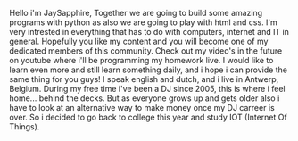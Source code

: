 Hello i'm JaySapphire,
Together we are going to build some amazing programs with python as also we are going to play with html and css.
I'm very intrested in everything that has to do with computers, internet and IT in general.
Hopefully you like my content and you will become one of my dedicated members of this community.
Check out my video's in the future on youtube where i'll be programming my homework live.
I would like to learn even more and still learn something daily, and i hope i can provide the same thing for you guys!
I speak english and dutch, and i live in Antwerp, Belgium.
During my free time i've been a DJ since 2005, this is where i feel home... behind the decks.
But as everyone grows up and gets older also i have to look at an alternative way to make money once my DJ carreer is over.
So i decided to go back to college this year and study IOT (Internet Of Things).
